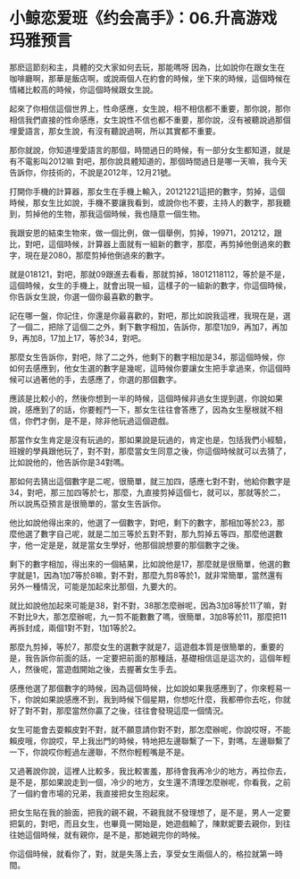 # 小鲸恋爱班《约会高手》：06.升高游戏玛雅预言

那麽這節刻和主，具體的交大家如何去玩，那能嗎呀 因為，比如說你在跟女生在咖啡廳啊，那華是飯店啊，或說兩個人在約會的時候，坐下來的時候，這個時候在情緒比較高的時候，你這個時候跟女生說。

起來了你相信這個世界上，性命感應，女生說，相不相信都不重要，那你說，那你相信我們直接的性命感應，女生說性不信也都不重要，那你說，沒有被聽說過那個埋愛語言，那女生說，有沒有聽說過啊，所以其實都不重要。

那你就說，你知道埋愛語言的那個，時間過日的時候，有一部分女生都知道，就是有不電影叫2012嘛 對吧，那你說具體知道的，那個時間過日是哪一天嘛，我今天告訴你，你技術的，不說是2012年，12月21號。

打開你手機的計算器，那女生在手機上輸入，20121221這把的數字，剪掉，這個時候，那女生比如說，手機不要讓我看到，或說你也不要，主持人的數字，那我聽到，剪掉他的生物，那我這個時候，我也隨意一個生物。

我跟安恩的結束生物來，做一個比例，做一個舉例，剪掉，19971，201212，跟比，對吧，這個時候，計算器上面就有一組新的數字，那麼，再剪掉他倒過來的數字，現在是2080，那麼剪掉他倒過來的數字。

就是018121，對吧，那就09跟進去看看，那就剪掉，18012118112，等於是不是，這個時候，女生的手機上，就會出現一組，這樣子的一組新的數字，你這個時候，你告訴女生說，你選一個你最喜歡的數字。

記在哪一盤，你記住，你還是你最喜歡的，對吧，那比如說我這裡，我現在是，選了一個二，把除了這個二之外，剩下數字相加，告訴你，那麼1加9，再加7，再加9，再加8，17加上17，等於34，對吧。

那麼女生告訴你，對吧，除了二之外，他剩下的數字相加是34，那這個時候，你如何去感應到，他女生選的數字是幾呢，這時候你要讓女生把手拿過來，你這個時候可以過著他的手，去感應了，你選的那個數字。

應該是比較小的，然後你想到一半的時候，這個時候非過女生提到選，你說如果說，感應到了的話，你要輕鬥一下，那女生往往會答應了，因為女生壓根就不相信，你們才倒，是不是，除非他玩過這個遊戲。

那當作女生肯定是沒有玩過的，那如果說是玩過的，肯定也是，包括我們小經驗，班嫂的學員跟他玩了，對不對，那麼當女生同意之後，你這個時候就可以去猜了，比如說他的，他告訴你是34對嗎。

那如何去猜出這個數字是二呢，很簡單，就三加四，感應七對不對，他給你數字是34，對吧，那三加四等於七，那麼，九直接剪掉這個七，就可以，那就等於二，所以說馬亞預言是很簡單的，當女生告訴你。

他比如說他得出來的，他選了一個數字，對吧，剩下的數字，那相加等於23，那麼他選了數字自己呢，就是二加三等於五對不對，那九剪掉五等四，那麼他選數字，他一定是是，就是當女生學好，他那個說想要的那個數字之後。

剩下的數字相加，得出來的一個結果，比如說他是17，那麼就是很簡單，他選的數字就是1，因為1加7等於8嘛，對不對，那麼九剪8等於1，就非常簡單，當然還有另外一種情況，可能是加起來比那個，九要大的。

就比如說他加起來可能是38，對不對，38那怎麼辦呢，因為3加8等於11了嘛，對不對比9大，那怎麼辦呢，九一剪不能數數了嗎，很簡單，3加8等於11，那麼把11再拆封成，兩個1對不對，1加1等於2。

那麼九剪掉，等於7，那麼女生的選數字就是7，這遊戲本質是很簡單的，重要的是，我告訴你前面的話，一定要把前面的那種話，基礎相信這是這次的，這個年輕人，然後呢，當遊戲開始之後，去握著女生手去。

感應他選了那個數字的時候，因為這個時候，比如說如果我感應到了，你來輕易一下，你說如果說感應不到，我到時候下個星期，你想吃什麼，我都帶你去吃，你就好了對不對，那麼當然你贏了之後，往往會發現這麼一個情況。

女生可能會去耍賴皮對不對，就不願意請你對不對，那怎麼辦呢，你說哎呀，不能賴皮哦，你說哎，早上我出門的時候，特地把左邊聯繫了一下，對嗎，左邊聯繫了一下，你說哎你輕過左邊聯，不然你輕輕嘴是不是。

又過著說你說，這裡人比較多，我比較害羞，那待會我再冷少的地方，再拉你去，是不是，那如果說走到一個，冷少的地方，女生還不清理怎麼辦呢，你看我，之前了一個約會市場的兄弟，我直接把女生抱起來。

把女生貼在我的臉面，把我的親不親，不親我就不發理想了，是不是，男人一定要把氣的，對吧，而且女生，也畢竟一開始是，她遊戲輸了，陳默妮要去親你，到往往她這個時候，就有親你，是不是，那她親完你的時候。

你這個時候，就看你了，對，就是失落上去，享受女生兩個人的，格拉就第一時間。